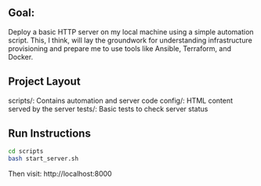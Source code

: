 ## Goal:
Deploy a basic HTTP server on my local machine using a simple automation script. This, I think, will lay the groundwork for understanding infrastructure provisioning and prepare me to use tools like Ansible, Terraform, and Docker.

## Project Layout
scripts/: Contains automation and server code
config/: HTML content served by the server
tests/: Basic tests to check server status


## Run Instructions
```bash
cd scripts
bash start_server.sh
```
Then visit: http://localhost:8000
